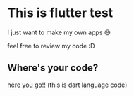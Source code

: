 # This is flutter test

I just want to make my own apps 😅

feel free to review my code :D


## Where's your code?

[here you go!!](https://github.com/nurjavier8789/fluttering_thing/tree/main/lib) (this is dart language code)
